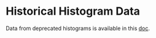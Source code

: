 # Historical Histogram Data

Data from deprecated histograms is available in this
[doc](https://docs.google.com/document/d/1YYEBlpkg3aulPZwIb_CrXZ3lScIFbJ2HPalC-WB0l8s/edit?usp=sharing).
